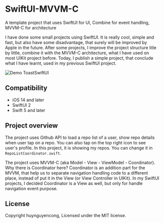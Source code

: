 # SwiftUI-MVVM-C
A template project that uses SwiftUI for UI, Combine for event handling, MVVM-C for architecture

I have done some small projects using SwiftUI. It is really cool, simple and fast, but also have some disadvantage, that surely will be improved by Apple in the future. After some projects, I improve the project structure litle by little, combine it with the MVVM-C architecture, what I have used on most UIKit project before. Today, I publish a simple project, that conclude what I have learnt, used in my previous SwiftUI project.

![Demo ToastSwiftUI](Images/demo.gif)

## Compatibility
- iOS 14 and later
- SwiftUI 2
- Swift 5 and later

## Project overview
The project uses Github API to load a repo list of a user, show repo details when user tap on a repo. You can also tap on the top right icon to see user's profile. In this project, it is showing my repos. You can change it in `RepoListCoordinator.swift`.

The project uses MVVM-C (aka Model - View - ViewModel - Coordinator). Why there is Coordinator here? Coordinator is an addition part for the MVVM, that help us to separate navigation handling code to a different place, instead of put it in the View (or View Controller in UIKit). In my SwiftUI projects, I decided Coordinator is a View as well, but only for handle navigation event purpose. 

## License
Copyright huynguyencong,  Licensed under the MIT license.

